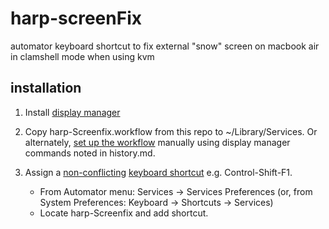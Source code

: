 # harp-screenFix

automator keyboard shortcut to fix external "snow" screen on macbook air in clamshell mode when using kvm

## installation
1. Install [display manager](https://github.com/univ-of-utah-marriott-library-apple/display_manager#download)
2. Copy harp-Screenfix.workflow from this repo to ~/Library/Services.  Or alternately, [set up the workflow](https://developer.apple.com/library/archive/documentation/LanguagesUtilities/Conceptual/MacAutomationScriptingGuide/MakeaSystem-WideService.html) manually using display manager commands noted in history.md.

3. Assign a [non-conflicting](https://support.apple.com/guide/mac-help/if-a-keyboard-shortcut-doesnt-work-mchlp2864/mac) [keyboard shortcut](https://support.apple.com/en-us/HT201236) e.g. Control-Shift-F1.  
   - From Automator menu: Services -> Services Preferences (or, from System Preferences:  Keyboard -> Shortcuts -> Services)
   - Locate harp-Screenfix and add shortcut.
